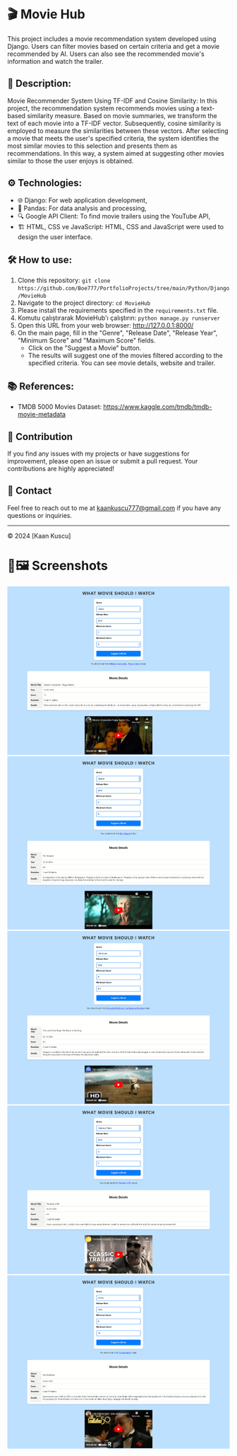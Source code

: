# 🎬 Movie Hub
This project includes a movie recommendation system developed using Django. Users can filter movies based on certain criteria and get a movie recommended by AI. Users can also see the recommended movie's information and watch the trailer.

## 📝 Description:
Movie Recommender System Using TF-IDF and Cosine Similarity:
In this project, the recommendation system recommends movies using a text-based similarity measure. Based on movie summaries, we transform the text of each movie into a TF-IDF vector. Subsequently, cosine similarity is employed to measure the similarities between these vectors. After selecting a movie that meets the user's specified criteria, the system identifies the most similar movies to this selection and presents them as recommendations. In this way, a system aimed at suggesting other movies similar to those the user enjoys is obtained.

## ⚙️ Technologies:
- 🌐 Django: For web application development,
- 🐼 Pandas: For data analysis and processing,
- 🔍 Google API Client: To find movie trailers using the YouTube API,
- 🏗️ HTML, CSS ve JavaScript: HTML, CSS and JavaScript were used to design the user interface.    

## 🛠️ How to use:
1. Clone this repository: `git clone https://github.com/Boe777/PortfolioProjects/tree/main/Python/Django/MovieHub`
2. Navigate to the project directory: `cd MovieHub`
3. Please install the requirements specified in the `requirements.txt` file.
4. Komutu çalıştırarak MovieHub'ı çalıştırın: `python manage.py runserver`
5. Open this URL from your web browser: http://127.0.0.1:8000/
6. On the main page, fill in the "Genre", "Release Date", "Release Year", "Minimum Score" and "Maximum Score" fields.
   - Click on the "Suggest a Movie" button.
   - The results will suggest one of the movies filtered according to the specified criteria. You can see movie details, website and trailer.


## 📚 References:
- TMDB 5000 Movies Dataset: https://www.kaggle.com/tmdb/tmdb-movie-metadata

## 🤝 Contribution

If you find any issues with my projects or have suggestions for improvement, please open an issue or submit a pull request. Your contributions are highly appreciated!

## 📧 Contact

Feel free to reach out to me at [kaankuscu777@gmail.com](mailto:kaankuscu777@gmail.com) if you have any questions or inquiries.

---
© 2024 [Kaan Kuscu]

# 📸🖼️ Screenshots

<img aline="center" src="https://raw.githubusercontent.com/Boe777/PortfolioProjects/main/Python/Django/MovieHub/Screenshoots/1.png" alt="secreenshot">
<img aline="center" src="https://raw.githubusercontent.com/Boe777/PortfolioProjects/main/Python/Django/MovieHub/Screenshoots/2.png" alt="secreenshot">
<img aline="center" src="https://raw.githubusercontent.com/Boe777/PortfolioProjects/main/Python/Django/MovieHub/Screenshoots/3.png" alt="secreenshot">
<img aline="center" src="https://raw.githubusercontent.com/Boe777/PortfolioProjects/main/Python/Django/MovieHub/Screenshoots/4.png" alt="secreenshot">
<img aline="center" src="https://raw.githubusercontent.com/Boe777/PortfolioProjects/main/Python/Django/MovieHub/Screenshoots/5.png" alt="secreenshot">